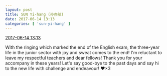 ```yaml
---
layout: post
title: SUN Yi-hang (孙亦航)
date: 2017-06-14 13:13
categories: [ 'sun-yi-hang' ]
---
```


<div class="weibo-info">
  <a href="http://weibo.com/6108316220/F7M13sGmU">2017-06-14 13:13</a>
</div>

With the ringing which marked the end of the English exam, the three-year life in the junior sector with joy and sweat comes to the end! I'm reluctant to leave my respectful teachers and dear fellows! Thank you for your accompany in these years! Let's say good-bye to the past days and say hi to the new life with challenge and endeavour! :heart:×3
